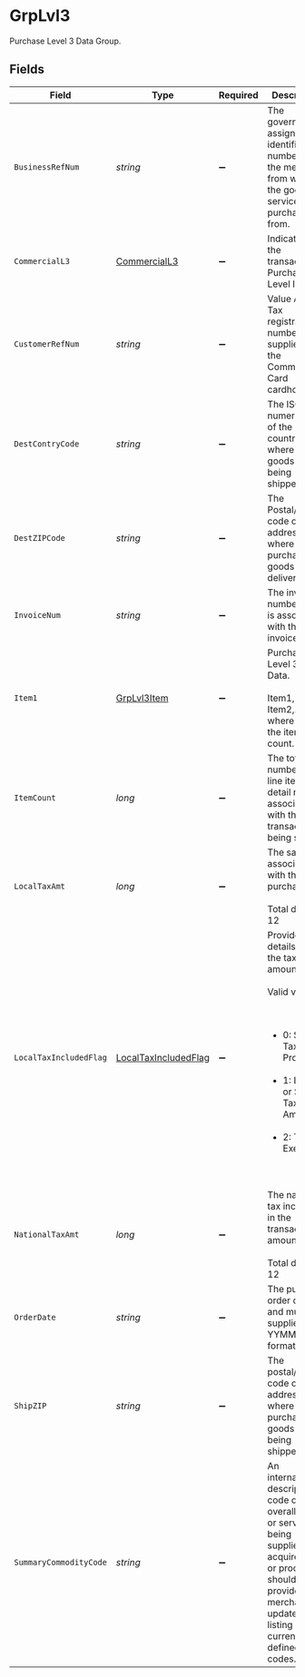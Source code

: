 # GrpLvl3

Purchase Level 3 Data Group.



## Fields

| Field                                                                                                                                                                                         | Type                                                                                                                                                                                          | Required                                                                                                                                                                                      | Description                                                                                                                                                                                   | Example                                                                                                                                                                                       |
| --------------------------------------------------------------------------------------------------------------------------------------------------------------------------------------------- | --------------------------------------------------------------------------------------------------------------------------------------------------------------------------------------------- | --------------------------------------------------------------------------------------------------------------------------------------------------------------------------------------------- | --------------------------------------------------------------------------------------------------------------------------------------------------------------------------------------------- | --------------------------------------------------------------------------------------------------------------------------------------------------------------------------------------------- |
| `BusinessRefNum`                                                                                                                                                                              | *string*                                                                                                                                                                                      | :heavy_minus_sign:                                                                                                                                                                            | The government assigned tax identification number of the merchant from whom the goods or services were purchased from.<br/>                                                                   | M12345678                                                                                                                                                                                     |
| `CommercialL3`                                                                                                                                                                                | [CommercialL3](../../Models/Shared/CommercialL3.md)                                                                                                                                           | :heavy_minus_sign:                                                                                                                                                                            | Indicates that the transaction is Purchase Level III.<br/>                                                                                                                                    |                                                                                                                                                                                               |
| `CustomerRefNum`                                                                                                                                                                              | *string*                                                                                                                                                                                      | :heavy_minus_sign:                                                                                                                                                                            | Value Added Tax registration number supplied by the Commercial Card cardholder.<br/>                                                                                                          | C1234                                                                                                                                                                                         |
| `DestContryCode`                                                                                                                                                                              | *string*                                                                                                                                                                                      | :heavy_minus_sign:                                                                                                                                                                            | The ISO numeric code of the country where the goods are being shipped.<br/>                                                                                                                   | 840                                                                                                                                                                                           |
| `DestZIPCode`                                                                                                                                                                                 | *string*                                                                                                                                                                                      | :heavy_minus_sign:                                                                                                                                                                            | The Postal/ZIP code of the address where purchased goods will be delivered.<br/>                                                                                                              | 85284                                                                                                                                                                                         |
| `InvoiceNum`                                                                                                                                                                                  | *string*                                                                                                                                                                                      | :heavy_minus_sign:                                                                                                                                                                            | The invoice number that is associated with the VAT invoice.<br/>                                                                                                                              | 3434343434343                                                                                                                                                                                 |
| `Item1`                                                                                                                                                                                       | [GrpLvl3Item](../../Models/Shared/GrpLvl3Item.md)                                                                                                                                             | :heavy_minus_sign:                                                                                                                                                                            | Purchase Level 3 Item Data.<br><br/>Item1, Item2,...ItemN where N is the items count.<br/>                                                                                                    |                                                                                                                                                                                               |
| `ItemCount`                                                                                                                                                                                   | *long*                                                                                                                                                                                        | :heavy_minus_sign:                                                                                                                                                                            | The total number of line item detail records associated with the transaction being settled.<br/>                                                                                              | 2                                                                                                                                                                                             |
| `LocalTaxAmt`                                                                                                                                                                                 | *long*                                                                                                                                                                                        | :heavy_minus_sign:                                                                                                                                                                            | The sales tax associated with the purchase.<br><br/>Total digits = 12<br/>                                                                                                                    | 10000                                                                                                                                                                                         |
| `LocalTaxIncludedFlag`                                                                                                                                                                        | [LocalTaxIncludedFlag](../../Models/Shared/LocalTaxIncludedFlag.md)                                                                                                                           | :heavy_minus_sign:                                                                                                                                                                            | Provides details about the tax amount.<br><br/>Valid values:<br><br/><ul><br/>  <li>0: Sales Tax not Provided</li><br/>  <li>1: Local or Sales Tax Amount</li><br/>  <li>2: Tax Exempt</li><br/></ul><br/> |                                                                                                                                                                                               |
| `NationalTaxAmt`                                                                                                                                                                              | *long*                                                                                                                                                                                        | :heavy_minus_sign:                                                                                                                                                                            | The national tax included in the transaction amount.<br><br/>Total digits = 12<br/>                                                                                                           | 10000                                                                                                                                                                                         |
| `OrderDate`                                                                                                                                                                                   | *string*                                                                                                                                                                                      | :heavy_minus_sign:                                                                                                                                                                            | The purchase order date and must be supplied in YYMMDD format.<br/>                                                                                                                           | 190303                                                                                                                                                                                        |
| `ShipZIP`                                                                                                                                                                                     | *string*                                                                                                                                                                                      | :heavy_minus_sign:                                                                                                                                                                            | The postal/ZIP code of the address from where the purchased goods are being shipped.<br/>                                                                                                     | 85284                                                                                                                                                                                         |
| `SummaryCommodityCode`                                                                                                                                                                        | *string*                                                                                                                                                                                      | :heavy_minus_sign:                                                                                                                                                                            | An international description code of the overall goods or services being supplied. The acquirer bank or processor should provide the merchant an updated listing of currently defined codes.<br/> | COMC                                                                                                                                                                                          |